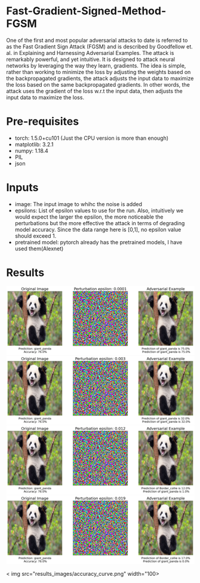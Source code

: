 # Fast-Gradient-Signed-Method-FGSM
One of the first and most popular adversarial attacks to date is referred to as the Fast Gradient Sign Attack (FGSM) and is described by Goodfellow et. al. in Explaining and Harnessing Adversarial Examples. The attack is remarkably powerful, and yet intuitive. It is designed to attack neural networks by leveraging the way they learn, gradients. The idea is simple, rather than working to minimize the loss by adjusting the weights based on the backpropagated gradients, the attack adjusts the input data to maximize the loss based on the same backpropagated gradients. In other words, the attack uses the gradient of the loss w.r.t the input data, then adjusts the input data to maximize the loss.

# Pre-requisites
- torch: 1.5.0+cu101 (Just the CPU version is more than enough)
- matplotlib: 3.2.1
- numpy: 1.18.4
- PIL
- json

# Inputs
- image: The input image to whihc the noise is added
- epsilons:  List of epsilon values to use for the run.  Also, intuitively we would expect the larger the epsilon, the more noticeable the perturbations but the more effective the attack in terms of degrading model accuracy. Since the data range here is [0,1], no epsilon value should exceed 1.
- pretrained model: pytorch already has the pretrained models, I have used them(Alexnet)

# Results
![](results_images/plot_0.0001.png)
![](results_images/plot_0.003.png)
![](results_images/plot_0.012.png)
![](results_images/plot_0.019.png)

< img src="results_images/accuracy_curve.png" width="100>
